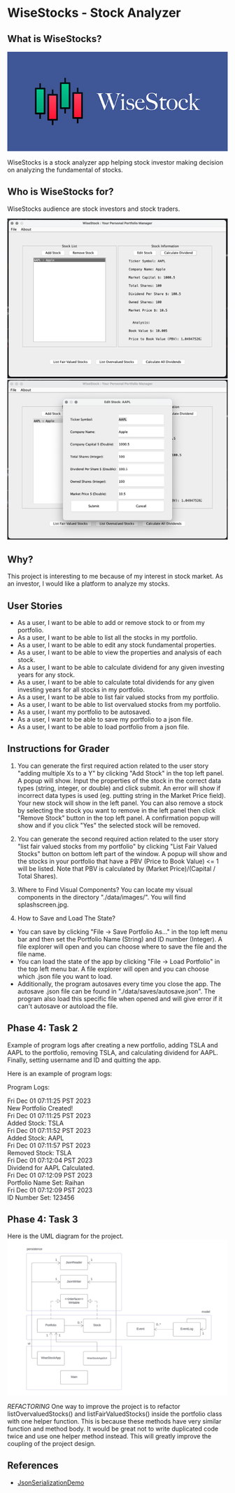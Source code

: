 # WiseStocks - Stock Analyzer

## What is WiseStocks?
![Alt text](/data/images/splashscreen.jpg)

WiseStocks is a stock analyzer app helping stock investor making decision on analyzing the fundamental of stocks. 

## Who is WiseStocks for?
WiseStocks audience are stock investors and stock traders.

![Alt text](/data/images/SS1.png)
![Alt text](/data/images/SS2.png)

## Why?
This project is interesting to me because of my interest in stock market. As an investor, I would like 
a platform to analyze my stocks.

## User Stories
- As a user, I want to be able to add or remove stock to or from my portfolio.
- As a user, I want to be able to list all the stocks in my portfolio.
- As a user, I want to be able to edit any stock fundamental properties.
- As a user, I want to be able to view the properties and analysis of each stock.
- As a user, I want to be able to calculate dividend for any given investing years for any stock.
- As a user, I want to be able to calculate total dividends for any given investing years 
for all stocks in my portfolio.
- As a user, I want to be able to list fair valued stocks from my portfolio.
- As a user, I want to be able to list overvalued stocks from my portfolio.
- As a user, I want my portfolio to be autosaved.
- As a user, I want to be able to save my portfolio to a json file.
- As a user, I want to be able to load portfolio from a json file.

## Instructions for Grader
1. You can generate the first required action related to the user story "adding multiple Xs to a Y" by clicking
"Add Stock" in the top left panel. A popup will show. Input the properties of the stock in the correct data types 
(string, integer, or double) and click submit. An error will show if incorrect data types is used (eg. putting string
in the Market Price field). Your new stock will show in the left panel.
You can also remove a stock by selecting the stock you want to remove in the left panel then click "Remove Stock" 
button in the top left panel. A confirmation popup will show and if you click "Yes" the selected stock will be removed.

2. You can generate the second required action related to the user story "list fair valued stocks from my portfolio" by
clicking "List Fair Valued Stocks" button on bottom left part of the window. A popup will show and the stocks in your
portfolio that have a PBV (Price to Book Value) <= 1 will be listed. Note that PBV is calculated 
by (Market Price)/(Capital / Total Shares). 

2. Where to Find Visual Components?
   You can locate my visual components in the directory "./data/images/". You will find splashscreen.jpg.

3. How to Save and Load The State?
- You can save by clicking "File -> Save Portfolio As..." in the top left menu bar and then set the Portfolio Name (String) and 
ID number (Integer). A file explorer will open and you can choose where to save the file and the file name.
- You can load the state of the app by clicking "File -> Load Portfolio" in the top left menu bar. A file explorer will open and
you can choose which .json file you want to load.
- Additionally, the program autosaves every time you close the app. The autosave .json file can be 
found in "./data/saves/autosave.json". The program also load this specific file when opened and will give error if it
can't autosave or autoload the file.

## Phase 4: Task 2

Example of program logs after creating a new portfolio, adding TSLA and AAPL to the portfolio, removing TSLA,
and calculating dividend for AAPL. Finally, setting username and ID and quitting the app.

Here is an example of program logs:

Program Logs:

Fri Dec 01 07:11:25 PST 2023 \
New Portfolio Created! \
Fri Dec 01 07:11:25 PST 2023 \
Added Stock: TSLA \
Fri Dec 01 07:11:52 PST 2023\
Added Stock: AAPL \
Fri Dec 01 07:11:57 PST 2023 \
Removed Stock: TSLA \
Fri Dec 01 07:12:04 PST 2023 \
Dividend for AAPL Calculated. \
Fri Dec 01 07:12:09 PST 2023 \
Portfolio Name Set: Raihan \
Fri Dec 01 07:12:09 PST 2023 \
ID Number Set: 123456

## Phase 4: Task 3
Here is the UML diagram for the project.
![uml.jpg](UML_Design_Diagram.jpeg)

*REFACTORING*
One way to improve the project is to refactor listOvervaluedStocks() and listFairValuedStocks() inside the portfolio 
class with one helper function. This is because these methods have very similar function and method body. It would be
great not to write duplicated code twice and use one helper method instead. This will greatly improve the coupling of
the project design.

## References
- [JsonSerializationDemo](https://github.students.cs.ubc.ca/CPSC210/JsonSerializationDemo.git)
